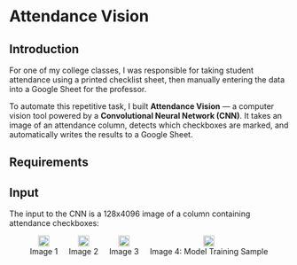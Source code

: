 # Attendance Vision

## Introduction

For one of my college classes, I was responsible for taking student attendance using a printed checklist sheet, then manually entering the data into a Google Sheet for the professor.

To automate this repetitive task, I built **Attendance Vision** — a computer vision tool powered by a **Convolutional Neural Network (CNN)**. It takes an image of an attendance column, detects which checkboxes are marked, and automatically writes the results to a Google Sheet.

## Requirements


## Input
The input to the CNN is a 128x4096 image of a column containing attendance checkboxes:

<div style="display: flex; justify-content: center; gap: 20px;">
  <div style="text-align: center;">
    <img src="https://github.com/user-attachments/assets/720de306-af1f-4197-99b6-4cf9680d60e5" width="20"/>
    <div>Image 1</div>
  </div>
  <div style="text-align: center;">
    <img src="https://github.com/user-attachments/assets/f62f871a-ac5b-49f6-a116-59f781e8d061" width="20"/>
    <div>Image 2</div>
  </div>
  <div style="text-align: center;">
    <img src="https://github.com/user-attachments/assets/fb573c70-7a96-41d0-87d4-f263e5c4efe2" width="20"/>
    <div>Image 3</div>
  </div>
  <div style="text-align: center;">
    <img src="https://github.com/user-attachments/assets/e110d772-e99f-491c-99ef-7a8005da1a51" width="20"/>
    <div>Image 4: Model Training Sample</div>
  </div>
</div>


